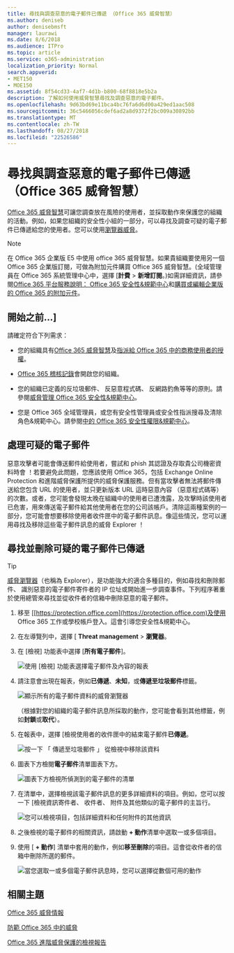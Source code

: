 ```yaml
---
title: 尋找與調查惡意的電子郵件已傳遞 （Office 365 威脅智慧）
ms.author: deniseb
author: denisebmsft
manager: laurawi
ms.date: 8/6/2018
ms.audience: ITPro
ms.topic: article
ms.service: o365-administration
localization_priority: Normal
search.appverid:
- MET150
- MOE150
ms.assetid: 8f54cd33-4af7-4d1b-b800-68f8818e5b2a
description: 了解如何使用威脅智慧尋找及調查惡意的電子郵件。
ms.openlocfilehash: 9d63bd69e11bca4bc76fa6d6d00a429ed1aac508
ms.sourcegitcommit: 36c5466056cdef6ad2a8d9372f2bc009a30892bb
ms.translationtype: MT
ms.contentlocale: zh-TW
ms.lasthandoff: 08/27/2018
ms.locfileid: "22526586"
---
```

# <a name="find-and-investigate-malicious-email-that-was-delivered-office-365-threat-intelligence"></a>尋找與調查惡意的電子郵件已傳遞 （Office 365 威脅智慧）

[Office 365 威脅智慧](office-365-ti.md)可讓您調查放在風險的使用者，並採取動作來保護您的組織的活動。例如，如果您組織的安全性小組的一部分，可以尋找及調查可疑的電子郵件已傳遞給您的使用者。您可以使用[瀏覽器威脅](get-started-with-ti.md#threat-explorer)。
  
> [!NOTE]
> 在 Office 365 企業版 E5 中使用 office 365 威脅智慧。如果貴組織要使用另一個 Office 365 企業版訂閱，可做為附加元件購買 Office 365 威脅智慧。(全域管理員在 Office 365 系統管理中心中，選擇 [**計費** \> **新增訂閱**。)如需詳細資訊，請參閱[Office 365 平台服務說明： Office 365 安全性&amp;規範中心](https://technet.microsoft.com/en-us/library/dn933793.aspx)和[購買或編輯企業版的 Office 365 的附加元件](https://support.office.com/article/4e7b57d6-b93b-457d-aecd-0ea58bff07a6)。 
  
## <a name="before-you-begin"></a>開始之前...]

請確定符合下列需求：
  
- 您的組織具有[Office 365 威脅智慧](office-365-ti.md)及[指派給 Office 365 中的商務使用者的授權](https://support.office.com/article/997596b5-4173-4627-b915-36abac6786dc)。
    
- [Office 365 稽核記錄](turn-audit-log-search-on-or-off.md)會開啟您的組織。 
    
- 您的組織已定義的反垃圾郵件、 反惡意程式碼、 反網路釣魚等等的原則。請參閱[威脅管理 Office 365 安全性&amp;規範中心](threat-management.md)。
    
- 您是 Office 365 全域管理員，或您有安全性管理員或安全性指派搜尋及清除角色&amp;規範中心。請參閱[中的 Office 365 安全性權限&amp;規範中心](permissions-in-the-security-and-compliance-center.md)。
    
## <a name="dealing-with-suspicious-emails"></a>處理可疑的電子郵件

惡意攻擊者可能會傳送郵件給使用者，嘗試和 phish 其認證及存取貴公司機密資料時會 ！若要避免此問題，您應該使用 Office 365，包括 Exchange Online Protection 和進階威脅保護所提供的威脅保護服務。但有當攻擊者無法將郵件傳送給您包含 URL 的使用者，並只更新版本 URL 這時惡意內容 （惡意程式碼等） 的次數。或者，您可能會發現太晚在組織中的使用者已遭洩露，及攻擊時該使用者已危害，用來傳送電子郵件給其他使用者在您的公司該帳戶。清除這兩種案例的一部分，您可能會想要移除使用者收件匣中的電子郵件訊息。像這些情況，您可以運用尋找及移除這些電子郵件訊息的威脅 Explorer ！
  
## <a name="find-and-delete-suspicious-email-that-was-delivered"></a>尋找並刪除可疑的電子郵件已傳遞

> [!TIP]
> [威脅瀏覽器](get-started-with-ti.md#threat-explorer)（也稱為 Explorer），是功能強大的適合多種目的，例如尋找和刪除郵件、 識別惡意的電子郵件寄件者的 IP 位址或開始進一步調查事件。下列程序著重於使用總管來尋找並從收件者的信箱中刪除惡意的電子郵件。 
  
1. 移至 [[https://protection.office.com](https://protection.office.com)及使用 Office 365 工作或學校帳戶登入。這會引導您安全性&amp;規範中心。 
    
2. 在左導覽列中，選擇 [ **Threat management** \> **瀏覽器**。
    
3. 在 [檢視] 功能表中選擇 [**所有電子郵件**]。
    
    ![使用 [檢視] 功能表選擇電子郵件及內容的報表](media/d39013ff-93b6-42f6-bee5-628895c251c2.png)
  
4. 請注意會出現在報表，例如**已傳遞**、**未知**，或**傳遞至垃圾郵件**標籤。
    
    ![顯示所有的電子郵件資料的威脅瀏覽器](media/208826ed-a85e-446f-b276-b5fdc312fbcb.png)
  
    （根據對您的組織的電子郵件訊息所採取的動作，您可能會看到其他標籤，例如**封鎖**或**取代**）。
    
5. 在報表中，選擇 [檢視使用者的收件匣中的結束電子郵件**已傳遞**。 
    
    ![按一下 「 傳遞至垃圾郵件 」 從檢視中移除該資料](media/e6fb2e47-461e-4f6f-8c65-c331bd858758.png)
  
6. 圖表下方檢閱**電子郵件**清單圖表下方。 
    
    ![圖表下方檢視所偵測到的電子郵件的清單](media/dfb60590-1236-499d-97da-86c68621e2bc.png)
  
7. 在清單中，選擇檢視該電子郵件訊息的更多詳細資料的項目。例如，您可以按一下 [檢視資訊寄件者、 收件者、 附件及其他類似的電子郵件的主旨行。
    
    ![您可以檢視項目，包括詳細資料和任何附件的其他資訊](media/5a5707c3-d62a-4610-ae7b-900fff8708b2.png)
  
8. 之後檢視的電子郵件的相關資訊，請啟動 **+ 動作**清單中選取一或多個項目。
    
9. 使用 [ **+ 動作**] 清單中套用的動作，例如**移至刪除**的項目。這會從收件者的信箱中刪除所選的郵件。 
    
    ![當您選取一或多個電子郵件訊息時，您可以選擇從數個可用的動作](media/ef12e10c-60a7-4f66-8f76-68d77ae26de1.png)
  
## <a name="related-topics"></a>相關主題

[Office 365 威脅情報](office-365-ti.md)
  
[防範 Office 365 中的威脅](protect-against-threats.md)
  
[Office 365 進階威脅保護的檢視報告](view-reports-for-atp.md)
  

